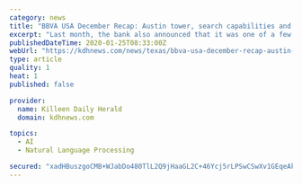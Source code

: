 ```yaml
---
category: news
title: "BBVA USA December Recap: Austin tower, search capabilities and holiday cheer"
excerpt: "Last month, the bank also announced that it was one of a few companies that participated in the beta testing period for Yext Answers, a new natural language processing search engine that businesses can embed in their own websites and use to provide brand-verified answers. The search engine product – now available – is integrated into BBVA ..."
publishedDateTime: 2020-01-25T08:33:00Z
webUrl: "https://kdhnews.com/news/texas/bbva-usa-december-recap-austin-tower-search-capabilities-and-holiday/article_483e2160-4e87-51ef-9101-228312065df8.html"
type: article
quality: 1
heat: 1
published: false

provider:
  name: Killeen Daily Herald
  domain: kdhnews.com

topics:
  - AI
  - Natural Language Processing

secured: "xadHBuszgoCMB+WJabDo480TlL2Q9jHaaGL2C+46Ycj5rLPSwCSwXv1GEqeAkNLoKDmMverrAqg9plk8wppOqLQB+iERFmGqIxjuMWdOOloH9yf9iq5DkSc702n17GjdsKd3RrqGJZuITYGENPbspMbI+VcpImCqvMSNDzXXr0lITgJLwMqWSsI/TDzT0ii304YMWMSZEpwQaSvMCNa1n1zr2l28+lS88QfpiyPsVHYWzqu+4Bzzqtv4r4fuRupvqUitqnYGdAIoB672ObdjRb2xgYtICB12N+vn/y/dHxLZ9BRIGSv/3uwNmOTLcVGB;e9Y1THQ2Nqtm4fS96N6G7g=="
---
```


